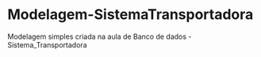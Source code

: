 # Modelagem-SistemaTransportadora
Modelagem simples criada na aula de Banco de dados - Sistema_Transportadora
